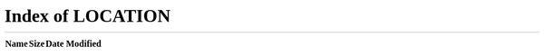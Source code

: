 ```yaml
---
layout: single
title: "Hi, I'm Yanlin (Leo)."
permalink: /about/
author_profile: true
classes: wide
---
```


## About Me

My initial curiosity began with a simple question: what "shapes" do different types of data take? How do images fold in dimensions, how do trades fluctuate along time, and in what ways do texts disperse in semantic spaces?

I work at the intersection of **alternative data** and **financial risk modeling**. Recently I rebuilt a climate–GIS pipeline to align SME locations with gridded satellite climate features and saw **AUC gains of 0.07+** in several countries for default prediction — evidence that physical risk signals add value to traditional credit scoring. I care about **usable**, **explainable**, and **accountable** ML that survives real-world frictions.

## Education

<div class="education-entry" markdown="1">
### B.S. in Management Information Systems
*Sino-foreign Joint Program*  
**Southwestern University of Finance and Economics (SWUFE) × University of Delaware**  
*Sept 2022 – Jun 2026 (anticipated)*

- GPA 4.1/5.0 (91/100), Rank 3/62; IELTS 7.0
- Core courses: Business Application Programming, Machine Learning, Data Structures, Mathematical Statistics, Optimization
</div>

## Recent Publications
---
layout: single
title: "About"
permalink: /about/
---

<meta http-equiv="refresh" content="0; url=/" />

If your browser does not automatically redirect, <a href="/">click here</a>.
### Evaluating the Development Level of Digital Economies

